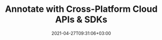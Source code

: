 ---
############################# Static ############################
layout: "product"
date: 2021-04-27T09:31:06+03:00
draft: false

############################# Head ############################
head_title: "Document & Image Annotation Cloud SDKs & REST API"
head_description: "Document Annotation REST API & Cloud SDKs for .NET, Java, PHP, Ruby or cURL commands for REST APIs. Annotate PDF, Word, Excel, PPT, HTML, Image, CAD etc."

############################# Header ############################
title: "Annotate with Cross-Platform Cloud APIs & SDKs"
description: "Annotate documents and images using cURL commands for annotation REST APIs or Cloud SDKs for .NET, Java, PHP, Python & Ruby.‎"

############################# APIs ###############################
apis:
  enable: true

  api:
    # api loop
    - title: "GroupDocs.Viewer Cloud APIs Include"
      
      api_product:
        # api_product loop
        - link: "https://products.groupdocs.com/viewer/curl/"
          img_alt: "GroupDocs.Viewer Cloud for cURL"
          image: "/sdk/272x272/groupdocs_viewer-for-curl.webp"
          product: "GroupDocs.Viewer for"
          platform: "cURL"
          content: "Send API requests to our cloud-based documents viewer RESTful API and view popular document formats in any language or platform."

        # api_product loop
        - link: "https://products.groupdocs.com/viewer/net/"
          img_alt: "GroupDocs.Viewer Cloud SDK for .NET"
          image: "/sdk/272x272/groupdocs_viewer-for-net.webp"
          product: "GroupDocs.Viewer for"
          platform: ".NET"
          content: "Enhance your .NET applications with the capabilities to edit document formats using viewer .NET SDK."

          # api_product loop
        - link: "https://products.groupdocs.com/viewer/java/"
          img_alt: "GroupDocs.Viewer Cloud SDK for Java"
          image: "/sdk/272x272/groupdocs_viewer-for-java.webp"
          product: "GroupDocs.Viewer for"
          platform: "Java"
          content: "Efficiently edit bunch of document formats within Java applications using document viewer SDK for Java."

        



        

    # api loop
    - title: ""
      link: "/viewer"
      label: "View All On Premise APIs"
      api_product:
        # api_product loop
        - link: "https://products.groupdocs.com/viewer/php/"
          img_alt: "GroupDocs.Viewer Cloud SDK for PHP"
          image: "/sdk/272x272/groupdocs_viewer-for-php.webp"
          product: "GroupDocs.Viewer"
          platform: "Cloud SDK for PHP"
          content: "PHP document editing SDK to quickly and accurately modify documents formats without installing any external software."

        # api_product loop
        - link: "https://products.groupdocs.com/viewer/python/"
          img_alt: "GroupDocs.Viewer Cloud SDK for Python"
          image: "/sdk/272x272/groupdocs_viewer-for-python.webp"
          product: "GroupDocs.Viewer"
          platform: "Cloud SDK for Python"
          content: "Document viewer SDK for Python to easily manipulate a wide range of document formats directly within your applications."

          
          # api_product loop
        - link: "https://products.groupdocs.com/viewer/ruby/"
          img_alt: "GroupDocs.Viewer Cloud SDK for Ruby"
          image: "/sdk/272x272/groupdocs_viewer-for-ruby.webp"
          product: "GroupDocs.Viewer"
          platform: "Cloud SDK for Ruby"
          content: "Effortlessly perform document editing operations within your apps using our SDK for Ruby."


    # api loop
    - title: ""
      link: "/viewer"
      label: "View All Cross Platform Apps"
      api_product:
        # api_product loop
        - link: "https://products.groupdocs.app/viewer/node.js"
          img_alt: "GroupDocs.Viewer Cloud SDK for Node.js"
          image: "/sdk/272x272/groupdocs_viewer-for-node.webp"
          product: "GroupDocs.Viewer"
          platform: "Cloud SDK for Node.js"
          content: "Document viewer SDK for Node.js to efficiently integrate our cloud-based viewer API in your apps."

       

    

############################# Back to top ###############################
back_to_top:
  enable: true
---